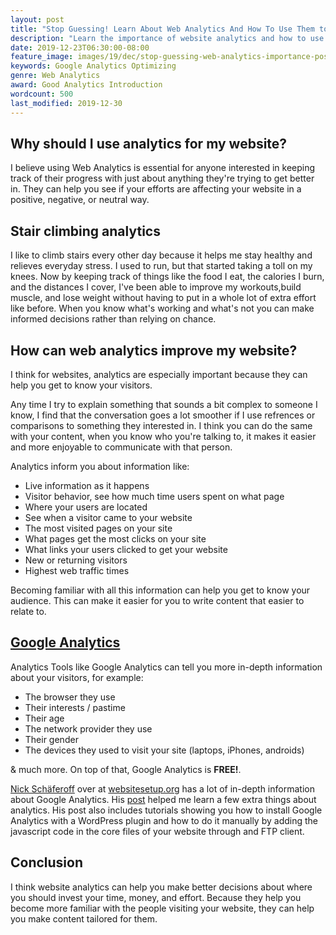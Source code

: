 ```yaml
---
layout: post
title: "Stop Guessing! Learn About Web Analytics And How To Use Them to Improve Your Website"
description: "Learn the importance of website analytics and how to use them to improve your content.  Also, tutorials by NickNick Schäferoff on how install Google Analytics."
date: 2019-12-23T06:30:00-08:00
feature_image: images/19/dec/stop-guessing-web-analytics-importance-post-thumbnail.png
keywords: Google Analytics Optimizing
genre: Web Analytics
award: Good Analytics Introduction
wordcount: 500
last_modified: 2019-12-30 
---
```


## Why should I use analytics for my website?

I believe using Web Analytics is essential for anyone interested in keeping track of their progress with just about anything they're trying to get better in.  They can help you see if your efforts are affecting your website in a positive, negative, or neutral way.

## Stair climbing analytics

I like to climb stairs every other day because it helps me stay healthy and relieves everyday stress.  I used to run, but that started taking a toll on my knees. Now by keeping track of things like the food I eat, the calories I burn, and the distances I cover, I've been able to improve my workouts,build muscle, and lose weight without having to put in a whole lot of extra effort like before. When you know what's working and what's not you can make informed decisions rather than relying on chance.

## How can web analytics improve my website?

I think for websites, analytics are especially important because they can help you get to know your visitors.  

Any time I try to explain something that sounds a bit complex to someone I know, I find that the conversation goes a lot smoother if I use refrences or comparisons to something they interested in.  I think you can do the same with your content, when you know who you're talking to, it makes it easier and more enjoyable to communicate with that person.

Analytics inform you about information like: 

- Live information as it happens
- Visitor behavior, see how much time users spent on what page
- Where your users are located
- See when a visitor came to your website
- The most visited pages on your site
- What pages get the most clicks on your site
- What links your users clicked to get your website
- New or returning visitors
- Highest web traffic times

Becoming familiar with all this information can help you get to know your audience.  This can make it easier for you to write content that easier to  relate to. 

## [Google Analytics](https://analytics.google.com)

Analytics Tools like Google Analytics can tell you more in-depth information about your visitors, for example:
 	
- The browser they use
- Their interests / pastime
- Their age
- The network provider they use
- Their gender
- The devices they used to visit your site (laptops, iPhones, androids)

& much more. On top of that, Google Analytics is **FREE!**.

[Nick Schäferoff](https://twitter.com/nschaeferhoff) over at [websitesetup.org](https://websitesetup.org/) has a lot of in-depth information about Google Analytics.  His [post](https://websitesetup.org/) helped me learn a few extra things about analytics.  His post also includes tutorials showing you how to install Google Analytics with a WordPress plugin and how to do it manually by adding the javascript code in the core files of your website through and FTP client.

## Conclusion

I think website analytics can help you make better decisions about where you should invest your time, money, and effort.  Because they help you become more familiar with the people visiting your website, they can help you make content tailored for them.
